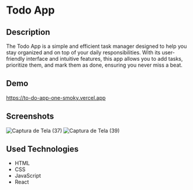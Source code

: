<h1>Todo App</h1>

<h2>Description</h2>

The Todo App is a simple and efficient task manager designed to help you stay organized and on top of your daily responsibilities. With its user-friendly interface and intuitive features, this app allows you to add tasks, prioritize them, and mark them as done, ensuring you never miss a beat.

<h2>Demo</h2>

https://to-do-app-one-smoky.vercel.app

<h2>Screenshots</h2>

![Captura de Tela (37)](https://github.com/HenriqueDummer/ToDo-App/assets/92610573/de687a97-007e-487c-85a1-1f59d9ec332c)
![Captura de Tela (39)](https://github.com/HenriqueDummer/ToDo-App/assets/92610573/a03819fb-6b77-4fd8-93cf-d5f74a08cc9a)

<h2>Used Technologies</h2>
<ul>
  <li>HTML</li>
  <li>CSS</li>
  <li>JavaScript</li>
  <li>React</li>
</ul>

